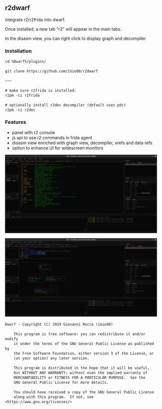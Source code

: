 ## r2dwarf

integrate r2/r2frida into dwarf.

Once installed, a new tab "r2" will appear in the main tabs.

In the disasm view, you can right click to display graph and decompiler

### Installation

```
cd %Dwarf%/plugins/

git clone https://github.com/iGio90/r2dwarf

~~~

# make sure r2frida is installed:
r2pm -ci r2frida

# optionally install r2dec decompiler (default uses pdc)
r2pm -ci r2dec
```

### Features

* panel with r2 console
* js api to use r2 commands in frida agent
* disasm view enriched with graph view, decompiler, xrefs and data refs
* option to enhance UI for widescreen monitors

![Alt text](/screenshots/1.png?raw=true "1")

![Alt text](/screenshots/2.png?raw=true "2")

```
Dwarf - Copyright (C) 2019 Giovanni Rocca (iGio90)

    This program is free software: you can redistribute it and/or modify
    it under the terms of the GNU General Public License as published by
    the Free Software Foundation, either version 3 of the License, or
    (at your option) any later version.

    This program is distributed in the hope that it will be useful,
    but WITHOUT ANY WARRANTY; without even the implied warranty of
    MERCHANTABILITY or FITNESS FOR A PARTICULAR PURPOSE.  See the
    GNU General Public License for more details.

    You should have received a copy of the GNU General Public License
    along with this program.  If not, see <https://www.gnu.org/licenses/>
```
